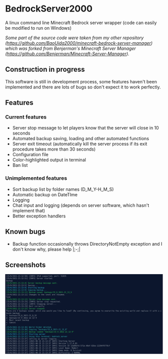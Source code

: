 # BedrockServer2000

A linux command line Minecraft Bedrock server wrapper (code can easily be modified to run on Windows)

_Some part of the source code were taken from my other repository (<https://github.com/BaoUida2000/minecraft-bedrock-server-manager>) which was forked from Benjerman's Minecraft Server Manager (<https://github.com/Benjerman/Minecraft-Server-Manager>)._

## Construction in progress

This software is still in development process, some features haven't been implemented and there are lots of bugs so don't expect it to work perfectly.

## Features

### Current features

- Server stop message to let players know that the server will close in 10 seconds
- Automated backup saving, loading and other automated functions
- Server exit timeout (automatically kill the server process if its exit procedure takes more than 30 seconds)
- Configuration file
- Color-highlighted output in terminal
- Ban list

### Unimplemented features

- Sort backup list by folder names (D_M_Y-H_M_S)
- Automatic backup on DateTIme
- Logging
- Chat input and logging (depends on server software, which hasn't implement that)
- Better exception handlers

## Known bugs

- Backup function occasionally throws DirectoryNotEmpty exception and I don't know why, please help |;-;|

## Screenshots

![app_screenshot](app_screenshot.png)
